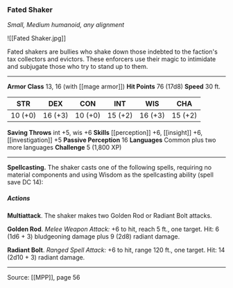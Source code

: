### Fated Shaker
_Small, Medium humanoid, any alignment_

![[Fated Shaker.jpg]]

Fated shakers are bullies who shake down those indebted to the faction's tax collectors and evictors. These enforcers use their magic to intimidate and subjugate those who try to stand up to them.




---

**Armor Class** 13, 16 (with [[mage armor]])
**Hit Points** 76 (17d8)
**Speed** 30 ft.

| STR     | DEX     | CON     | INT     | WIS     | CHA     |
|---------|---------|---------|---------|---------|---------|
| 10 (+0) | 16 (+3) | 10 (+0) | 15 (+2) | 16 (+3) | 15 (+2) |

**Saving Throws** int +5, wis +6
**Skills** [[perception]] +6, [[insight]] +6, [[investigation]] +5
**Passive Perception** 16
**Languages** Common plus two more languages
**Challenge** 5 (1,800 XP)

---

**Spellcasting.** The shaker casts one of the following spells, requiring no material components and using Wisdom as the spellcasting ability (spell save DC 14):

##### Actions
**Multiattack**. The shaker makes two Golden Rod or Radiant Bolt attacks.

**Golden Rod**. _Melee Weapon Attack:_ +6 to hit, reach 5 ft., one target. Hit: 6 (1d6 + 3) bludgeoning damage plus 9 (2d8) radiant damage.

**Radiant Bolt**. _Ranged Spell Attack:_ +6 to hit, range 120 ft., one target. Hit: 14 (2d10 + 3) radiant damage.


---

Source: [[MPP]], page 56